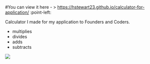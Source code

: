 
 #You can view it here - >  https://hstewart23.github.io/calculator-for-application/ :point-left:

Calculator I made for my application to Founders and Coders. 
- multiplies 
- divides 
- adds
- subtracts 

![](https://media.giphy.com/media/l4Jz19hgVBnCCM8uY/giphy.gif)

 
